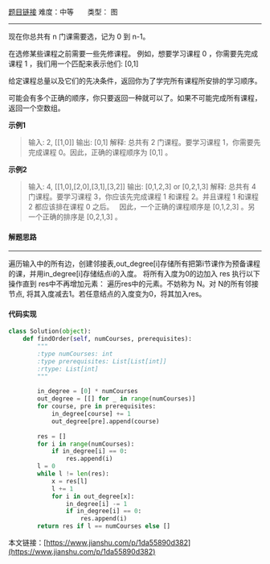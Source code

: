  [题目链接](https://leetcode-cn.com/problems/course-schedule-ii/)
难度：中等         &nbsp;&nbsp;&nbsp;&nbsp;&nbsp;&nbsp;类型： 图 
***
 现在你总共有 n 门课需要选，记为 0 到 n-1。

在选修某些课程之前需要一些先修课程。 例如，想要学习课程 0 ，你需要先完成课程 1 ，我们用一个匹配来表示他们: [0,1]

给定课程总量以及它们的先决条件，返回你为了学完所有课程所安排的学习顺序。

可能会有多个正确的顺序，你只要返回一种就可以了。如果不可能完成所有课程，返回一个空数组。


**示例1**
> 输入: 2, [[1,0]] 
输出: [0,1]
解释: 总共有 2 门课程。要学习课程 1，你需要先完成课程 0。因此，正确的课程顺序为 [0,1] 。

**示例2**
>输入: 4, [[1,0],[2,0],[3,1],[3,2]]
输出: [0,1,2,3] or [0,2,1,3]
解释: 总共有 4 门课程。要学习课程 3，你应该先完成课程 1 和课程 2。并且课程 1 和课程 2 都应该排在课程 0 之后。
     因此，一个正确的课程顺序是 [0,1,2,3] 。另一个正确的排序是 [0,2,1,3] 。


#### 解题思路
***
遍历输入中的所有边，创建邻接表,out_degree[i]存储所有把第i节课作为预备课程的课，并用in_degree[i]存储结点i的入度。
将所有入度为0的边加入 res
执行以下操作直到 res中不再增加元素：
遍历res中的元素。不妨称为 N。对 N的所有邻接节点, 将其入度减去1。若任意结点的入度变为0，将其加入res。


#### 代码实现
```python
class Solution(object):
    def findOrder(self, numCourses, prerequisites):
        """
        :type numCourses: int
        :type prerequisites: List[List[int]]
        :rtype: List[int]
        """
         
        in_degree = [0] * numCourses
        out_degree = [[] for _ in range(numCourses)] 
        for course, pre in prerequisites:
            in_degree[course] += 1
            out_degree[pre].append(course)
             
        res = []
        for i in range(numCourses):
            if in_degree[i] == 0:
                res.append(i)
        l = 0
        while l != len(res):
            x = res[l]
            l += 1
            for i in out_degree[x]:
                in_degree[i] -= 1
                if in_degree[i] == 0:
                    res.append(i)
        return res if l == numCourses else []
```

本文链接：[https://www.jianshu.com/p/1da55890d382](https://www.jianshu.com/p/1da55890d382)

